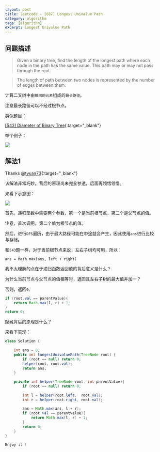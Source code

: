 ```yaml
---
layout: post
title: leetcode - [687] Longest Univalue Path
category: algorithm
tags: [algorithm]
excerpt: Longest Univalue Path
---
```


## 问题描述  

> Given a binary tree, find the length of the longest path where each node in the path has the same value. This path may or may not pass through the root.  

> The length of path between two nodes is represented by the number of edges between them.  

计算二叉树中由`相同的元素`组成的`最长路径`。  

注意最长路径可以不经过根节点。  

类似题目：   

[[543] Diameter of Binary Tree](http://yaoyichen.cn/algorithm/2020/03/29/leetcode-543.html){:target="_blank"}  


举个例子：  

![](https://yyc-images.oss-cn-beijing.aliyuncs.com/leetcode_687_demo.png)  



## 解法1  

Thanks [@tyuan73](https://leetcode.com/problems/longest-univalue-path/discuss/108175/java-solution-with-global-variable){:target="_blank"}  

该解法非常巧妙，背后的原理尚未完全参透，后面再领悟领悟。  


来看下示意图：  

![](https://yyc-images.oss-cn-beijing.aliyuncs.com/leetcode_687_DFS.png)  

首先，递归函数中需要两个参数，第一个是当前根节点，第二个是父节点的值。  

注意，首次调用，第二个值为根节点的值。  

然后，进行`DFS`遍历，由于最大路径可能在中途就会产生，因此使用`ans`进行比较与存储。  

和`543`题一样，对于当前根节点来说，左右子树均可用，所以：  

`ans = Math.max(ans, left + right)`  

我不太理解的点在于递归函数返回值的背后意义是什么？  

为什么当前节点与父节点的值相等时，返回其左右子树的最大值并加一？  

否则，返回`0`。  

``` java
if (root.val == parentValue){
    return Math.max(l, r) + 1;
}
return 0;
```

隐藏背后的原理是什么？  


来看下实现：  


``` java
class Solution {
    
    int ans = 0;
    public int longestUnivaluePath(TreeNode root) {
        if (root == null) return 0;
        helper(root, root.val);
        return ans;
    }
    
    private int helper(TreeNode root, int parentValue){
        if (root == null) return 0;
        
        int l = helper(root.left,  root.val);
        int r = helper(root.right, root.val);
        
        ans = Math.max(ans, l + r);
        if (root.val == parentValue){
            return Math.max(l, r) + 1;
        }
        return 0;
    }
}
```

`Enjoy it ! `